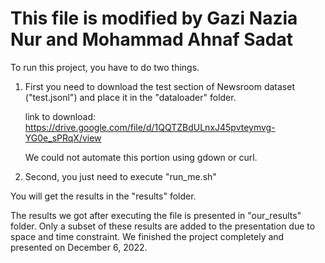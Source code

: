 # This file is modified by Gazi Nazia Nur and Mohammad Ahnaf Sadat

To run this project, you have to do two things.

  1. First you need to download the test section of Newsroom dataset ("test.jsonl") and place it in the "dataloader" folder.
  
     link to download: https://drive.google.com/file/d/1QQTZBdULnxJ45pvteymvg-YG0e_sPRqX/view
     
     We could not automate this portion using gdown or curl.
 
 2. Second, you just need to execute "run_me.sh"

You will get the results in the "results" folder.

The results we got after executing the file is presented in "our_results" folder. Only a subset of these results are added to the presentation due to space and time constraint. We finished the project completely and presented on December 6, 2022.

